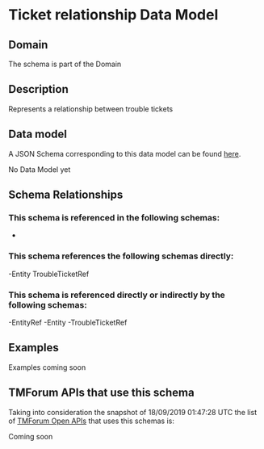# Ticket relationship Data Model

## Domain

The  schema is part of the  Domain

## Description

Represents a relationship between trouble tickets

## Data model

A JSON Schema corresponding to this data model can be found
[here](https://github.com/tmforum-rand/schemas/blob/master/Common/TicketRelationship.schema.json).

No Data Model yet

## Schema Relationships

### This schema is referenced in the following schemas:

-

### This schema references the following schemas directly:

-Entity
TroubleTicketRef

### This schema is referenced directly or indirectly by the following schemas:

-EntityRef
-Entity
-TroubleTicketRef



## Examples

Examples coming soon

## TMForum APIs that use this schema

Taking into consideration the snapshot of 18/09/2019 01:47:28 UTC the list of [TMForum Open APIs](https://www.tmforum.org/open-apis/) that uses this schemas is:

Coming soon